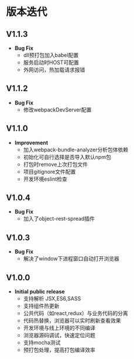 # 版本迭代
## V1.1.3
 * **Bug Fix**
   * dll预打包加入babel配置
   * 服务启动时HOST可配置
   * 外网访问，热加载请求报错
## V1.1.2
 * **Bug Fix**
   * 修改webpackDevServer配置
## V1.1.0
 * **Improvement**
   * 加入webpack-bundle-analyzer分析包体依赖
   * 初始化可自行选择是否导入默认npm包
   * 打包时remove上次打包文件
   * 项目gitignore文件配置
   * 开发环境eslint检查
## V1.0.4  
 * **Bug Fix**
   * 加入了object-rest-spread插件
## V1.0.3  
 * **Bug Fix**
   * 解决了window下进程窗口自动打开浏览器
## V1.0.0
 * **Initial public release**
   * 支持解析 JSX,ES6,SASS
   * 支持组件热更新
   * 公共代码（如react,redux）与业务代码的分离
   * 代码热替换，浏览器可以实时刷新查看效果
   * 开发环境与线上环境的不同编译
   * 浏览器源码调试，快速定位问题
   * 支持mocha测试
   * 预打包处理，提高打包编译效率